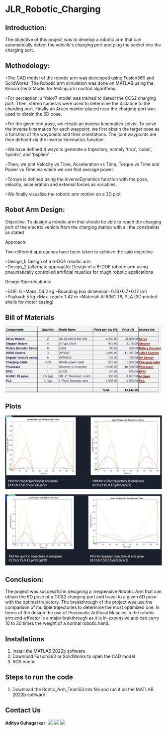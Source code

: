 # JLR_Robotic_Charging

<!-- PROJECT DESCRIPTION -->

## Introduction:
The objective of this project was to develop a robotic arm that can automatically detect the vehicle's charging port and plug the socket into the charging port.

## Methodology:
<p>◦The CAD model of the robotic arm was developed using Fusion360 and SolidWorks. The Robotic arm simulation was done on MATLAB using the Kinova Gen3 Model for testing arm control algorithms.</p>
<p>◦For perception, a Yolov7 model was trained to detect the CCS2 charging port. Then, stereo cameras were used to determine the distance to the charding port. Finally an Aruco marker placed near the charging port was used to obtain the 6D pose.</p>
<p>◦For the given end pose, we create an inverse kinematics solver. To solve the inverse kinematics for each waypoint, we first obtain the target pose as a function of the waypoints and their orientations. The joint waypoints are then defined via the inverse kinematics function.</p>
<p>◦We have defined 4 ways to generate a trajectory, namely ‘trap’, ‘cubic’, ‘quintic’, and ‘bspline’</p>
<p>◦Then, we plot Velocity vs Time, Acceleration vs Time, Torque vs Time and Power vs Time via which we can find average power.</p>
<p>◦Torque is defined using the inverseDynamics function with the pose, velocity, acceleration and external forces as variables.</p>
<p>◦We finally visualize the robotic arm motion on a 3D plot</p>


## Robot Arm Design:

Objective:
To design a robotic arm that should be able to reach the charging port of the electric vehicle from the charging station with all the constraints as stated

Approach:
<p>Two different approaches have been taken to achieve the said objective</p>
◦Design_1: Design of a 6-DOF robotic arm <br>
◦Design_2 (alternate approach): Design of a 6-DOF robotic arm using pneumatically controlled artificial muscles for tough robotic applications <br>

<p>Design Specifications:</p>
◦DOF: 6
◦Mass: 54.2 kg
◦Bounding box dimension: 0.16*0.7*0.17 (m)
◦Payload: 5 kg
◦Max. reach: 1.42 m
◦Material: Al 6061 T6, PLA (3D printed shells for motor casing)

## Bill of Materials
<p align="center">
  <img src="https://github.com/AdityaGuhagarkar/JLR_Robotic_Charging/blob/main/Bill of Material/BOM.png">
</p>

## Plots
<p align="center">
  <img src="https://github.com/AdityaGuhagarkar/JLR_Robotic_Charging/blob/main/plots/plot1.jpg">
</p>
<p align="center">
  <img src="https://github.com/AdityaGuhagarkar/JLR_Robotic_Charging/blob/main/plots/plot2.jpg"">
</p>

## Conclusion:
The project was successful in designing a inexpensive Robotic Arm that can obtain the 6D pose of a CCS2 charging port and travel to a given 6D pose with the optimal trajectory. The breakthrough of the project was use the comparison of multiple trajectories to determine the most optimized one. In terms of the design the use of Pneumatic Artificial Muscles in the robotic arm end-effector is a major brakthrough as it is in-expensive and can carry 10 to 20 times the weight of a normal robotic hand.

## Installations
1) Install the MATLAB 2022b software
2) Download Fusion360 or SolidWorks to open the CAD model
3) ROS noetic

## Steps to run the code
1) Download the Robtic_Arm_Team53.mlx file and run it on the MATLAB 2022b software

## Contact Us

**Aditya Guhagarkar:**
[![](https://img.shields.io/badge/LinkedIn-0077B5?style=for-the-badge&logo=linkedin&logoColor=white)](https://www.linkedin.com/in/aditya-guhagarkar/)
[![](https://img.shields.io/badge/GitHub-100000?style=for-the-badge&logo=github&logoColor=white)](https://github.com/AdityaGuhagarkar)
[![](https://img.shields.io/badge/Gmail-D14836?style=for-the-badge&logo=gmail&logoColor=white)](mailto:adityaguhagarkar@gmail.com)

